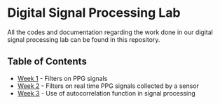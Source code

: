 # Digital Signal Processing Lab

All the codes and documentation regarding the work done in our digital signal processing lab can be found in this repository.


## Table of Contents

* [Week 1](./DSPLAB-1) - Filters on PPG signals
* [Week 2](./DSPLAB-2) - Filters on real time PPG signals collected by a sensor
* [Week 3](./DSPLAB-3) - Use of autocorrelation function in signal processing